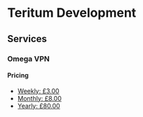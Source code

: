 # Teritum Development


## Services

### Omega VPN

#### Pricing
- [Weekly: £3.00](https://buy.stripe.com/fZe6p1cL7bMV4AU3cf)
- [Monthly: £8.00](https://buy.stripe.com/aEU5kX8uR9EN5EY000)
- [Yearly: £80.00](https://buy.stripe.com/bIY3cPeTf4kt1oIaEI)
